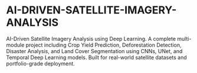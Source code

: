 # AI-DRIVEN-SATELLITE-IMAGERY-ANALYSIS
AI-Driven Satellite Imagery Analysis using Deep Learning. A complete multi-module project including Crop Yield Prediction, Deforestation Detection, Disaster Analysis, and Land Cover Segmentation using CNNs, UNet, and Temporal Deep Learning models. Built for real-world satellite datasets and portfolio-grade deployment.
